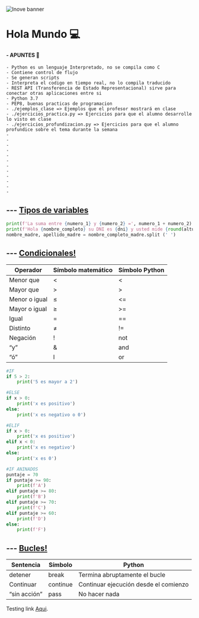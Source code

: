 ![Inove banner](inove.jpg)

# Hola Mundo 💻


#### - APUNTES 📄

```
- Python es un lenguaje Interpretado, no se compila como C
- Contiene control de flujo
- Se generan scripts
- Interpreta el codigo en tiempo real, no lo compila traducido
- REST API (Transferencia de Estado Representacional) sirve para conectar otras aplicaciones entre si
- Python 3.7
- PEP8, buenas practicas de programacion
- ./ejemplos_clase => Ejemplos que el profesor mostrará en clase  
- ./ejercicios_practica.py => Ejercicios para que el alumno desarrolle lo visto en clase
- ./ejercicios_profundizacion.py => Ejercicios para que el alumno profundice sobre el tema durante la semana
- 
- 
- 
- 
- 
- 
- 
- 
- 
- 
- 
- 

```


## --- [Tipos de variables](/variables_python)
```python
print(f'La suma entre {numero_1} y {numero_2} =', numero_1 + numero_2)
print(f'Hola {nombre_completo} su DNI es {dni} y usted mide {round(altura,2)} cm')
nombre_madre, apellido_madre = nombre_completo_madre.split (' ')
```

## --- [Condicionales!](/condicionales_python)
| Operador  | Símbolo matemático  | Símbolo Python   |
|---|---|---|
| Menor que | < | < |
| Mayor que | > | > |
| Menor o igual | ≤ | <=  |
| Mayor o igual | ≥ | >= |
| Igual | = | == |
| Distinto | ≠ | != |
| Negación | ! | not |
| “y” | & | and |
| “ó” | l | or  |
```python
#IF
if 5 > 2:
    print('5 es mayor a 2')

#ELSE
if x > 0:
    print('x es positivo')
else:
    print('x es negativo o 0')

#ELIF
if x > 0:
    print('x es positivo')
elif x < 0:
    print('x es negativo')
else:
    print('x es 0')

#IF ANINADOS
puntaje = 70
if puntaje >= 90:
    print(f'A')
elif puntaje >= 80:
    print(f'B')
elif puntaje >= 70:
    print(f'C')
elif puntaje >= 60:
    print(f'D')
else:
    print(f'F')
```

## --- [Bucles!](/bucles_python)
|Sentencia|Símbolo|Python|
|---|---|---|
|detener | break | Termina abruptamente el bucle |
| Continuar | continue | Continuar ejecución desde el comienzo|
|“sin acción”|pass|No hacer nada|







Testing link [Aqui](README.md).
